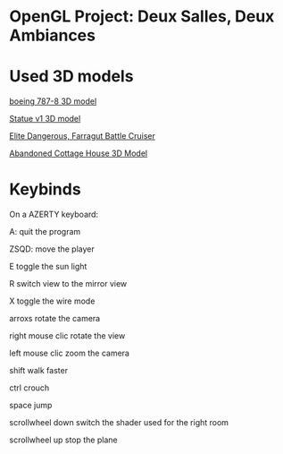 # OpenGL Project: Deux Salles, Deux Ambiances

# Used 3D models

[boeing 787-8 3D model](https://free3d.com/3d-model/boeing-787-8-thomson-54662.html)

[Statue v1 3D model](https://free3d.com/3d-model/statue-v1--541832.html)

[Elite Dangerous, Farragut Battle Cruiser](https://www.thingiverse.com/thing:3576615)

[Abandoned Cottage House 3D Model](https://free3d.com/3d-model/abandoned-cottage-house-825251.html)

# Keybinds

On a AZERTY keyboard:


A: quit the program

ZSQD: move the player

E toggle the sun light

R switch view to the mirror view

X toggle the wire mode

arroxs rotate the camera

right mouse clic rotate the view

left mouse clic zoom the camera

shift walk faster

ctrl crouch

space jump

scrollwheel down switch the shader used for the right room

scrollwheel up stop the plane